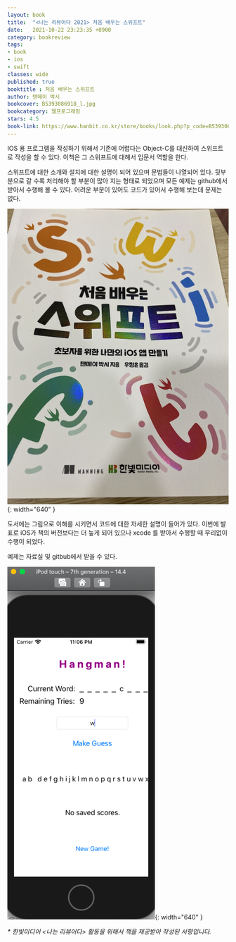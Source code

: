 ```yaml
---
layout: book
title:  "<나는 리뷰어다 2021> 처음 배우는 스위프트"
date:   2021-10-22 23:23:35 +0900
category: bookreview
tags:
- book
- ios
- swift
classes: wide
published: true
booktitle : 처음 배우는 스위프트
author: 탠메이 박시
bookcover: B5393086918_l.jpg
bookcategory: 웹프로그래밍
stars: 4.5
book-link: https://www.hanbit.co.kr/store/books/look.php?p_code=B5393086918
---
```



IOS 용 프로그램을 작성하기 위해서 기존에 어렵다는 Object-C를 대신하여 스위프트로 작성을 할 수 있다.
이책은 그 스위프트에 대해서 입문서 역할을 한다.


스위프트에 대한 소개와 설치에 대한 설명이 되어 있으며 문법들이 나열되어 있다. 
뒷부분으로 갈 수록 처리해야 할 부분이 많아 지는 형태로 되었으며 모든 예제는 github에서 받아서 수행해 볼 수 있다.
어려운 부분이 있어도 코드가 있어서 수행해 보는데 문제는 없다.


![](/images/reviewer_202110_01.JPG){: width="640" }



도서에는 그림으로 이해를 시키면서 코드에 대한 자세한 설명이 들어가 있다. 
이번에 발표로 iOS가 책의 버전보다는 더 눞게 되어 있으나  xcode 를 받아서 수행할 때 무리없이 수행이 되었다.

예제는 자료실 및 gitbub에서 받을 수 있다.

![](/images/reviewer_202110_02.png){: width="640" }


_\* 한빛미디어 <나는 리뷰어다> 활동을 위해서 책을 제공받아 작성된 서평입니다._

